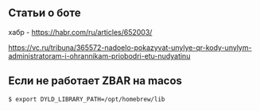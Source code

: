 ## Статьи о боте
хабр - https://habr.com/ru/articles/652003/

https://vc.ru/tribuna/365572-nadoelo-pokazyvat-unylye-qr-kody-unylym-administratoram-i-ohrannikam-priobodri-etu-nudyatinu

## Если не работает ZBAR на macos

    $ export DYLD_LIBRARY_PATH=/opt/homebrew/lib
